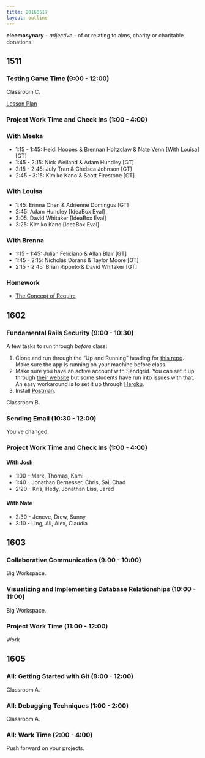 ```yaml
---
title: 20160517
layout: outline
---
```


**eleemosynary** - _adjective_ - of or relating to alms, charity or
charitable donations.

## 1511

### Testing Game Time (9:00 - 12:00)

Classroom C.

[Lesson Plan](https://github.com/turingschool-examples/gametime-testing-journey)

### Project Work Time and Check Ins (1:00 - 4:00)  

### With Meeka

* 1:15 - 1:45: Heidi Hoopes & Brennan Holtzclaw & Nate Venn [With Louisa] [GT]
* 1:45 - 2:15: Nick Weiland & Adam Hundley [GT]
* 2:15 - 2:45: July Tran & Chelsea Johnson [GT]
* 2:45 - 3:15: Kimiko Kano & Scott Firestone [GT]

### With Louisa

* 1:45: Erinna Chen & Adrienne Domingus [GT]
* 2:45: Adam Hundley [IdeaBox Eval]
* 3:05: David Whitaker [IdeaBox Eval]
* 3:25: Kimiko Kano [IdeaBox Eval]

### With Brenna

* 1:15 - 1:45: Julian Feliciano & Allan Blair [GT]
* 1:45 - 2:15: Nicholas Dorans & Taylor Moore [GT]
* 2:15 - 2:45: Brian Rippeto & David Whitaker [GT]

### Homework

- [The Concept of Require](https://gist.github.com/rrgayhart/dca2796a0aa3f43ccf98e43973dec933)

## 1602

### Fundamental Rails Security (9:00 - 10:30)

A few tasks to run through ​*before*​ class:

1. Clone and run through the “Up and Running” heading for [this repo](https://github.com/turingschool-examples/store_engine). Make sure the app is running on your machine before class.
2. Make sure you have an active account with Sendgrid. You can set it up through [their website](https://sendgrid.com/marketing/sendgrid-services) but some students have run into issues with that. An easy workaround is to set it up through [Heroku](https://devcenter.heroku.com/articles/sendgrid).
3. Install [Postman](https://www.getpostman.com/).

Classroom B.

### Sending Email (10:30 - 12:00)

You've changed.

### Project Work Time and Check Ins (1:00 - 4:00)

#### With Josh
  - 1:00 -  Mark, Thomas, Kami
  - 1:40 - Jonathan Bernesser, Chris, Sal, Chad
  - 2:20 - Kris, Hedy, Jonathan Liss, Jared

#### With Nate
  - 2:30 - Jeneve, Drew, Sunny
  - 3:10 - Ling, Ali, Alex, Claudia


## 1603

### Collaborative Communication (9:00 - 10:00)

Big Workspace.

### Visualizing and Implementing Database Relationships (10:00 - 11:00)

Big Workspace.

### Project Work Time (11:00 - 12:00)

Work


## 1605

### All: Getting Started with Git (9:00 - 12:00)

Classroom A.

### All: Debugging Techniques (1:00 - 2:00)

Classroom A.

### All: Work Time (2:00 - 4:00)

Push forward on your projects.
